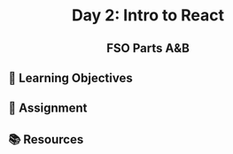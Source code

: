 <h1 align="center">
   Day 2: Intro to React
</h1>

<h2 align="center">
   FSO Parts A&B
</h2>

## 🎯 Learning Objectives

## 📔 Assignment

## 📚 Resources
